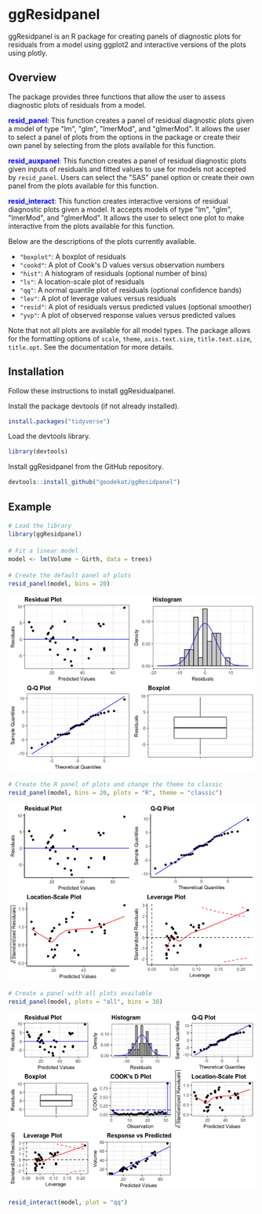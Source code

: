
ggResidpanel
============

ggResidpanel is an R package for creating panels of diagnostic plots for residuals from a model using ggplot2 and interactive versions of the plots using plotly.

Overview
--------

The package provides three functions that allow the user to assess diagnostic plots of residuals from a model.

<span style="color:blue">**resid\_panel**</span>: This function creates a panel of residual diagnostic plots given a model of type "lm", "glm", "lmerMod", and "glmerMod". It allows the user to select a panel of plots from the options in the package or create their own panel by selecting from the plots available for this function.

<span style="color:blue">**resid\_auxpanel**</span>: This function creates a panel of residual diagnostic plots given inputs of residuals and fitted values to use for models not accepted by `resid_panel`. Users can select the "SAS" panel option or create their own panel from the plots available for this function.

<span style="color:blue">**resid\_interact**</span>: This function creates interactive versions of residual diagnostic plots given a model. It accepts models of type "lm", "glm", "lmerMod", and "glmerMod". It allows the user to select one plot to make interactive from the plots available for this function.

Below are the descriptions of the plots currently available.

-   `"boxplot"`: A boxplot of residuals
-   `"cookd"`: A plot of Cook's D values versus observation numbers
-   `"hist"`: A histogram of residuals (optional number of bins)
-   `"ls"`: A location-scale plot of residuals
-   `"qq"`: A normal quantile plot of residuals (optional confidence bands)
-   `"lev"`: A plot of leverage values versus residuals
-   `"resid"`: A plot of residuals versus predicted values (optional smoother)
-   `"yvp"`: A plot of observed response values versus predicted values

Note that not all plots are available for all model types. The package allows for the formatting options of `scale`, `theme`, `axis.text.size`, `title.text.size`, `title.opt`. See the documentation for more details.

Installation
------------

Follow these instructions to install ggResidualpanel.

Install the package devtools (if not already installed).

``` r
install.packages("tidyverse")
```

Load the devtools library.

``` r
library(devtools)
```

Install ggResidpanel from the GitHub repository.

``` r
devtools::install_github("goodekat/ggResidpanel")
```

Example
-------

``` r
# Load the library
library(ggResidpanel)

# Fit a linear model
model <- lm(Volume ~ Girth, data = trees)

# Create the default panel of plots
resid_panel(model, bins = 20)
```

![](README_files/figure-markdown_github-ascii_identifiers/unnamed-chunk-4-1.png)

``` r
# Create the R panel of plots and change the theme to classic
resid_panel(model, bins = 20, plots = "R", theme = "classic")
```

![](README_files/figure-markdown_github-ascii_identifiers/unnamed-chunk-4-2.png)

``` r
# Create a panel with all plots available
resid_panel(model, plots = "all", bins = 30)
```

![](README_files/figure-markdown_github-ascii_identifiers/unnamed-chunk-4-3.png)

``` r
resid_interact(model, plot = "qq")
```

<!--html_preserve-->

<script type="application/json" data-for="1db426123be4">{"x":{"data":[{"x":[-8.80576288568714,-6.82968532436761,-5.76062007097865,-4.98124056805031,-4.34865829406571,-3.80510524717301,-3.32104482426034,-2.87914899160006,-2.46825921367301,-2.08067238189567,-1.71076407577058,-1.35422383075955,-1.00759788851534,-0.667997289527217,-0.332898968682799,3.03716505350456e-16,0.332898968682799,0.667997289527218,1.00759788851534,1.35422383075955,1.71076407577058,2.08067238189567,2.46825921367301,2.87914899160006,3.32104482426034,3.80510524717301,4.34865829406571,4.98124056805031,5.76062007097865,6.82968532436761,8.80576288568714],"y":[-8.06535951066543,-6.75877386838105,-6.20608873010604,-5.81024364092172,-4.74681794954665,-3.29170207980293,-3.24195648660925,-3.18096152670288,-3.03243129924355,-3.03000056777485,-2.74195648660925,-1.02706102269351,-0.580961526702881,-0.21145900665607,0.105867188728367,0.151966684719002,0.19269590415961,0.521469204765816,0.592695904159609,1.53879540015025,1.93220975786587,2.5639226035534,3.31245283101275,3.67709388812218,3.89928154644399,3.99097172481263,4.56462915567513,4.70414300938138,5.19685081497521,5.39391126989396,9.58681681399695],"text":["theoretical: -8.805763e+00<br />sample: -8.0653595<br />Residual: -8.0653595","theoretical: -6.829685e+00<br />sample: -6.7587739<br />Residual: -6.7587739","theoretical: -5.760620e+00<br />sample: -6.2060887<br />Residual: -6.2060887","theoretical: -4.981241e+00<br />sample: -5.8102436<br />Residual: -5.8102436","theoretical: -4.348658e+00<br />sample: -4.7468179<br />Residual: -4.7468179","theoretical: -3.805105e+00<br />sample: -3.2917021<br />Residual: -3.2917021","theoretical: -3.321045e+00<br />sample: -3.2419565<br />Residual: -3.2419565","theoretical: -2.879149e+00<br />sample: -3.1809615<br />Residual: -3.1809615","theoretical: -2.468259e+00<br />sample: -3.0324313<br />Residual: -3.0324313","theoretical: -2.080672e+00<br />sample: -3.0300006<br />Residual: -3.0300006","theoretical: -1.710764e+00<br />sample: -2.7419565<br />Residual: -2.7419565","theoretical: -1.354224e+00<br />sample: -1.0270610<br />Residual: -1.0270610","theoretical: -1.007598e+00<br />sample: -0.5809615<br />Residual: -0.5809615","theoretical: -6.679973e-01<br />sample: -0.2114590<br />Residual: -0.2114590","theoretical: -3.328990e-01<br />sample:  0.1058672<br />Residual:  0.1058672","theoretical:  3.037165e-16<br />sample:  0.1519667<br />Residual:  0.1519667","theoretical:  3.328990e-01<br />sample:  0.1926959<br />Residual:  0.1926959","theoretical:  6.679973e-01<br />sample:  0.5214692<br />Residual:  0.5214692","theoretical:  1.007598e+00<br />sample:  0.5926959<br />Residual:  0.5926959","theoretical:  1.354224e+00<br />sample:  1.5387954<br />Residual:  1.5387954","theoretical:  1.710764e+00<br />sample:  1.9322098<br />Residual:  1.9322098","theoretical:  2.080672e+00<br />sample:  2.5639226<br />Residual:  2.5639226","theoretical:  2.468259e+00<br />sample:  3.3124528<br />Residual:  3.3124528","theoretical:  2.879149e+00<br />sample:  3.6770939<br />Residual:  3.6770939","theoretical:  3.321045e+00<br />sample:  3.8992815<br />Residual:  3.8992815","theoretical:  3.805105e+00<br />sample:  3.9909717<br />Residual:  3.9909717","theoretical:  4.348658e+00<br />sample:  4.5646292<br />Residual:  4.5646292","theoretical:  4.981241e+00<br />sample:  4.7041430<br />Residual:  4.7041430","theoretical:  5.760620e+00<br />sample:  5.1968508<br />Residual:  5.1968508","theoretical:  6.829685e+00<br />sample:  5.3939113<br />Residual:  5.3939113","theoretical:  8.805763e+00<br />sample:  9.5868168<br />Residual:  9.5868168"],"type":"scatter","mode":"markers","marker":{"autocolorscale":false,"color":"rgba(0,0,0,1)","opacity":1,"size":5.66929133858268,"symbol":"circle","line":{"width":1.88976377952756,"color":"rgba(0,0,0,1)"}},"hoveron":"points","showlegend":false,"xaxis":"x","yaxis":"y","hoverinfo":"text","frame":null},{"x":[-8.80576288568714,8.80576288568714],"y":[-10.2842932348634,10.6723701814576],"text":["xline: -8.805763<br />yline: -10.28429","xline:  8.805763<br />yline:  10.67237"],"type":"scatter","mode":"lines","line":{"width":1.88976377952756,"color":"rgba(0,0,255,1)","dash":"solid"},"hoveron":"points","showlegend":false,"xaxis":"x","yaxis":"y","hoverinfo":"text","frame":null}],"layout":{"margin":{"t":42.1685346616853,"r":7.30593607305936,"b":38.854296388543,"l":41.7766708177667},"plot_bgcolor":"rgba(255,255,255,1)","paper_bgcolor":"rgba(255,255,255,1)","font":{"color":"rgba(0,0,0,1)","family":"","size":14.6118721461187},"title":"<b> Q-Q Plot <\/b>","titlefont":{"color":"rgba(0,0,0,1)","family":"","size":15.9402241594022},"xaxis":{"domain":[0,1],"type":"linear","autorange":false,"tickmode":"array","range":[-9.68633917425585,9.68633917425585],"ticktext":["-5","0","5"],"tickvals":[-5,0,5],"ticks":"outside","tickcolor":"rgba(51,51,51,1)","ticklen":3.65296803652968,"tickwidth":0.66417600664176,"showticklabels":true,"tickfont":{"color":"rgba(77,77,77,1)","family":"","size":11.689497716895},"tickangle":-0,"showline":false,"linecolor":null,"linewidth":0,"showgrid":true,"gridcolor":"rgba(235,235,235,1)","gridwidth":0.66417600664176,"zeroline":false,"anchor":"y","title":"Theoretical Quantiles","titlefont":{"color":"rgba(0,0,0,1)","family":"","size":13.2835201328352},"hoverformat":".2f"},"yaxis":{"domain":[0,1],"type":"linear","autorange":false,"tickmode":"array","range":[-11.3321264056794,11.7202033522736],"ticktext":["-10","-5","0","5","10"],"tickvals":[-10,-5,0,5,10],"ticks":"outside","tickcolor":"rgba(51,51,51,1)","ticklen":3.65296803652968,"tickwidth":0.66417600664176,"showticklabels":true,"tickfont":{"color":"rgba(77,77,77,1)","family":"","size":11.689497716895},"tickangle":-0,"showline":false,"linecolor":null,"linewidth":0,"showgrid":true,"gridcolor":"rgba(235,235,235,1)","gridwidth":0.66417600664176,"zeroline":false,"anchor":"x","title":"Sample Quantiles","titlefont":{"color":"rgba(0,0,0,1)","family":"","size":13.2835201328352},"hoverformat":".2f"},"shapes":[{"type":"rect","fillcolor":"transparent","line":{"color":"rgba(51,51,51,1)","width":0.66417600664176,"linetype":"solid"},"yref":"paper","xref":"paper","x0":0,"x1":1,"y0":0,"y1":1}],"showlegend":false,"legend":{"bgcolor":"rgba(255,255,255,1)","bordercolor":"transparent","borderwidth":1.88976377952756,"font":{"color":"rgba(0,0,0,1)","family":"","size":11.689497716895}},"hovermode":"closest"},"source":"A","attrs":{"1db450624477":{"sample":{},"label":{},"type":"ggplotly"},"1db4637d09db":{"sample":{},"label":{}}},"cur_data":"1db450624477","visdat":{"1db450624477":["function (y) ","x"],"1db4637d09db":["function (y) ","x"]},"config":{"modeBarButtonsToAdd":[{"name":"Collaborate","icon":{"width":1000,"ascent":500,"descent":-50,"path":"M487 375c7-10 9-23 5-36l-79-259c-3-12-11-23-22-31-11-8-22-12-35-12l-263 0c-15 0-29 5-43 15-13 10-23 23-28 37-5 13-5 25-1 37 0 0 0 3 1 7 1 5 1 8 1 11 0 2 0 4-1 6 0 3-1 5-1 6 1 2 2 4 3 6 1 2 2 4 4 6 2 3 4 5 5 7 5 7 9 16 13 26 4 10 7 19 9 26 0 2 0 5 0 9-1 4-1 6 0 8 0 2 2 5 4 8 3 3 5 5 5 7 4 6 8 15 12 26 4 11 7 19 7 26 1 1 0 4 0 9-1 4-1 7 0 8 1 2 3 5 6 8 4 4 6 6 6 7 4 5 8 13 13 24 4 11 7 20 7 28 1 1 0 4 0 7-1 3-1 6-1 7 0 2 1 4 3 6 1 1 3 4 5 6 2 3 3 5 5 6 1 2 3 5 4 9 2 3 3 7 5 10 1 3 2 6 4 10 2 4 4 7 6 9 2 3 4 5 7 7 3 2 7 3 11 3 3 0 8 0 13-1l0-1c7 2 12 2 14 2l218 0c14 0 25-5 32-16 8-10 10-23 6-37l-79-259c-7-22-13-37-20-43-7-7-19-10-37-10l-248 0c-5 0-9-2-11-5-2-3-2-7 0-12 4-13 18-20 41-20l264 0c5 0 10 2 16 5 5 3 8 6 10 11l85 282c2 5 2 10 2 17 7-3 13-7 17-13z m-304 0c-1-3-1-5 0-7 1-1 3-2 6-2l174 0c2 0 4 1 7 2 2 2 4 4 5 7l6 18c0 3 0 5-1 7-1 1-3 2-6 2l-173 0c-3 0-5-1-8-2-2-2-4-4-4-7z m-24-73c-1-3-1-5 0-7 2-2 3-2 6-2l174 0c2 0 5 0 7 2 3 2 4 4 5 7l6 18c1 2 0 5-1 6-1 2-3 3-5 3l-174 0c-3 0-5-1-7-3-3-1-4-4-5-6z"},"click":"function(gd) { \n        // is this being viewed in RStudio?\n        if (location.search == '?viewer_pane=1') {\n          alert('To learn about plotly for collaboration, visit:\\n https://cpsievert.github.io/plotly_book/plot-ly-for-collaboration.html');\n        } else {\n          window.open('https://cpsievert.github.io/plotly_book/plot-ly-for-collaboration.html', '_blank');\n        }\n      }"}],"cloud":false},"highlight":{"on":"plotly_click","persistent":false,"dynamic":false,"selectize":false,"opacityDim":0.2,"selected":{"opacity":1}},"base_url":"https://plot.ly"},"evals":["config.modeBarButtonsToAdd.0.click"],"jsHooks":{"render":[{"code":"function(el, x) { var ctConfig = crosstalk.var('plotlyCrosstalkOpts').set({\"on\":\"plotly_click\",\"persistent\":false,\"dynamic\":false,\"selectize\":false,\"opacityDim\":0.2,\"selected\":{\"opacity\":1}}); }","data":null}]}}</script>
<!--/html_preserve-->
